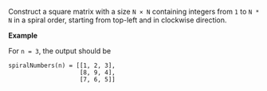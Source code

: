 Construct a square matrix with a size `N × N` containing integers from `1` to `N * N` in a spiral order, starting from top-left and in clockwise direction.

**Example**

For `n = 3`, the output should be

```
spiralNumbers(n) = [[1, 2, 3],
                    [8, 9, 4],
                    [7, 6, 5]]
```
